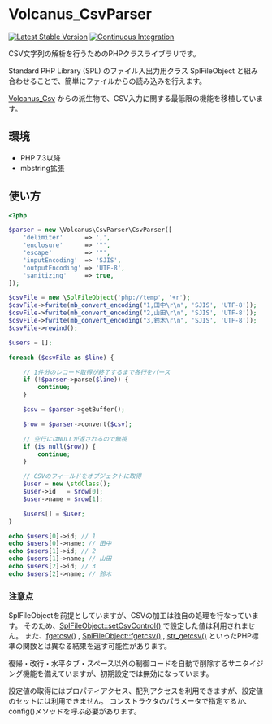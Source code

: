 # Volcanus_CsvParser

[![Latest Stable Version](https://poser.pugx.org/volcanus/csv-parser/v/stable.png)](https://packagist.org/packages/volcanus/csv-parser)
[![Continuous Integration](https://github.com/k-holy/volcanus-csv-parser/actions/workflows/ci.yml/badge.svg)](https://github.com/k-holy/volcanus-csv-parser/actions/workflows/ci.yml)

CSV文字列の解析を行うためのPHPクラスライブラリです。

Standard PHP Library (SPL) のファイル入出力用クラス SplFileObject と組み合わせることで、簡単にファイルからの読み込みを行えます。

[Volcanus_Csv](https://github.com/k-holy/Volcanus_Csv) からの派生物で、CSV入力に関する最低限の機能を移植しています。

## 環境

* PHP 7.3以降
* mbstring拡張

## 使い方

```php
<?php

$parser = new \Volcanus\CsvParser\CsvParser([
    'delimiter'      => ',',
    'enclosure'      => '"',
    'escape'         => '"',
    'inputEncoding'  => 'SJIS',
    'outputEncoding' => 'UTF-8',
    'sanitizing'     => true,
]);

$csvFile = new \SplFileObject('php://temp', '+r');
$csvFile->fwrite(mb_convert_encoding("1,田中\r\n", 'SJIS', 'UTF-8'));
$csvFile->fwrite(mb_convert_encoding("2,山田\r\n", 'SJIS', 'UTF-8'));
$csvFile->fwrite(mb_convert_encoding("3,鈴木\r\n", 'SJIS', 'UTF-8'));
$csvFile->rewind();

$users = [];

foreach ($csvFile as $line) {

    // 1件分のレコード取得が終了するまで各行をパース
    if (!$parser->parse($line)) {
        continue;
    }

    $csv = $parser->getBuffer();

    $row = $parser->convert($csv);

    // 空行にはNULLが返されるので無視
    if (is_null($row)) {
        continue;
    }

    // CSVのフィールドをオブジェクトに取得
    $user = new \stdClass();
    $user->id   = $row[0];
    $user->name = $row[1];

    $users[] = $user;
}

echo $users[0]->id; // 1
echo $users[0]->name; // 田中
echo $users[1]->id; // 2
echo $users[1]->name; // 山田
echo $users[2]->id; // 3
echo $users[2]->name; // 鈴木

```

### 注意点

SplFileObjectを前提としていますが、CSVの加工は独自の処理を行なっています。
そのため、[SplFileObject::setCsvControl()](http://jp2.php.net/manual/ja/splfileobject.setcsvcontrol.php) で設定した値は利用されません。
また、[fgetcsv()](http://jp2.php.net/manual/ja/function.fgetcsv.php) ,
[SplFileObject::fgetcsv()](http://jp2.php.net/manual/ja/splfileobject.fgetcsv.php) ,
[str_getcsv()](http://jp2.php.net/manual/ja/function.str-getcsv.php) といったPHP標準の関数とは異なる結果を返す可能性があります。

復帰・改行・水平タブ・スペース以外の制御コードを自動で削除するサニタイジング機能を備えていますが、初期設定では無効になっています。

設定値の取得にはプロパティアクセス、配列アクセスを利用できますが、設定値のセットには利用できません。 コンストラクタのパラメータで指定するか、config()メソッドを呼ぶ必要があります。
